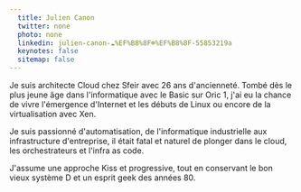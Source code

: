 ```yaml
---
  title: Julien Canon
  twitter: none
  photo: none
  linkedin: julien-canon-☁%EF%B8%8F☸%EF%B8%8F-55853219a
  keynotes: false
  sitemap: false
---
```

Je suis architecte Cloud chez Sfeir avec 26 ans d'ancienneté.
Tombé dès le plus jeune âge dans l'informatique avec le Basic sur Oric 1, j'ai eu la chance de vivre l'émergence d'Internet et les débuts de Linux ou encore de la virtualisation avec Xen.

Je suis passionné d'automatisation, de l'informatique industrielle aux infrastructure d'entreprise, il était fatal et naturel de plonger dans le cloud, les orchestrateurs et l'infra as code.

J'assume une approche Kiss et progressive, tout en conservant le bon vieux système D et un esprit geek des années 80.